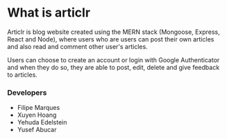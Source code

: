 # What is articlr

Articlr is blog website created using the MERN stack (Mongoose, Express, React and Node), where users who are users can post their own articles and also read and comment other user's articles.

Users can choose to create an account or login with Google Authenticator and when they do so, they are able to post, edit, delete and give feedback to articles.

### Developers

- Filipe Marques
- Xuyen Hoang
- Yehuda Edelstein
- Yusef Abucar
